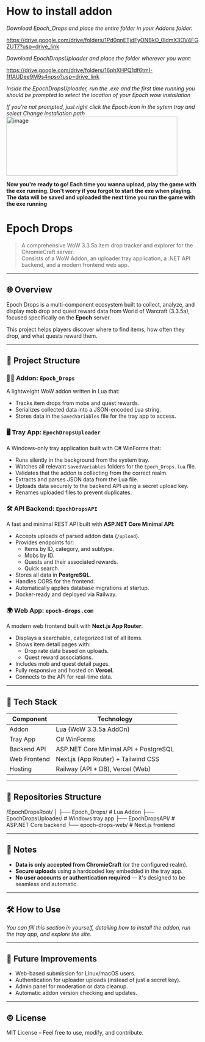 # How to install addon

*Download Epoch_Drops and place the entire folder in your Addons folder:*

https://drive.google.com/drive/folders/1Pd0qnETjdFyONBkO_0ldmX3OV4FGZUT7?usp=drive_link

*Download EpochDropsUploader and place the folder wherever you want:*

https://drive.google.com/drive/folders/16phXHPQ1df6tmI-1ffAUDee9M9s4npso?usp=drive_link

*Inside the EpochDropsUploader, run the .exe and the first time running you should be prompted to select the location of your Epoch wow installation*

*If you're not prompted, just right click the Epoch icon in the sytem tray and select Change installation path*
<img width="448" height="155" alt="image" src="https://github.com/user-attachments/assets/d74b7214-9339-4d6f-ab4a-0d63dcce6c95" />

**Now you're ready to go! Each time you wanna upload, play the game with the exe running. Don't worry if you forgot to start the exe when playing. The data will be saved and uploaded the next time you run the game with the exe running**

# Epoch Drops

> A comprehensive WoW 3.3.5a item drop tracker and explorer for the ChromieCraft server.  
> Consists of a WoW Addon, an uploader tray application, a .NET API backend, and a modern frontend web app.

---

## 🌐 Overview

Epoch Drops is a multi-component ecosystem built to collect, analyze, and display mob drop and quest reward data from World of Warcraft (3.3.5a), focused specifically on the **Epoch** server.

This project helps players discover where to find items, how often they drop, and what quests reward them.

---

## 🧩 Project Structure

### 🧙‍♂️ Addon: `Epoch_Drops`

A lightweight WoW addon written in Lua that:

- Tracks item drops from mobs and quest rewards.
- Serializes collected data into a JSON-encoded Lua string.
- Stores data in the `SavedVariables` file for the tray app to access.

### 🖥️ Tray App: `EpochDropsUploader`

A Windows-only tray application built with C# WinForms that:

- Runs silently in the background from the system tray.
- Watches all relevant `SavedVariables` folders for the `Epoch_Drops.lua` file.
- Validates that the addon is collecting from the correct realm.
- Extracts and parses JSON data from the Lua file.
- Uploads data securely to the backend API using a secret upload key.
- Renames uploaded files to prevent duplicates.

### 🛠️ API Backend: `EpochDropsAPI`

A fast and minimal REST API built with **ASP.NET Core Minimal API**:

- Accepts uploads of parsed addon data (`/upload`).
- Provides endpoints for:
  - Items by ID, category, and subtype.
  - Mobs by ID.
  - Quests and their associated rewards.
  - Quick search.
- Stores all data in **PostgreSQL**.
- Handles CORS for the frontend.
- Automatically applies database migrations at startup.
- Docker-ready and deployed via Railway.

### 🌍 Web App: `epoch-drops.com`

A modern web frontend built with **Next.js App Router**:

- Displays a searchable, categorized list of all items.
- Shows item detail pages with:
  - Drop rate data based on uploads.
  - Quest reward associations.
- Includes mob and quest detail pages.
- Fully responsive and hosted on **Vercel**.
- Connects to the API for real-time data.

---

## 🧾 Tech Stack

| Component        | Technology                          |
|------------------|--------------------------------------|
| Addon            | Lua (WoW 3.3.5a AddOn)               |
| Tray App         | C# WinForms                          |
| Backend API      | ASP.NET Core Minimal API + PostgreSQL |
| Web Frontend     | Next.js (App Router) + Tailwind CSS  |
| Hosting          | Railway (API + DB), Vercel (Web)     |

---

## 📁 Repositories Structure

/EpochDropsRoot/
│
├── Epoch_Drops/ # Lua Addon
├── EpochDropsUploader/ # Windows tray app
├── EpochDropsAPI/ # ASP.NET Core backend
└── epoch-drops-web/ # Next.js frontend

---

## 📌 Notes

- **Data is only accepted from ChromieCraft** (or the configured realm).
- **Secure uploads** using a hardcoded key embedded in the tray app.
- **No user accounts or authentication required** — it's designed to be seamless and automatic.

---

## 🛠 How to Use

*You can fill this section in yourself, detailing how to install the addon, run the tray app, and explore the site.*

---

## 🧠 Future Improvements

- Web-based submission for Linux/macOS users.
- Authentication for uploader uploads (instead of just a secret key).
- Admin panel for moderation or data cleanup.
- Automatic addon version checking and updates.

---

## © License

MIT License – Feel free to use, modify, and contribute.
